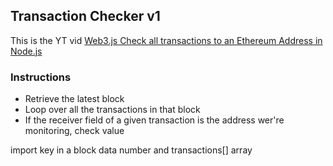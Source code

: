 ## Transaction Checker v1

This is the YT vid
[Web3.js Check all transactions to an Ethereum Address in Node.js](https://www.youtube.com/watch?v=GSLEz-XxGY8)

### Instructions
* Retrieve the latest block
* Loop over all the transactions in that block
* If the receiver field of a given transaction is the address wer're monitoring, check value


import key in a block data
number and transactions[] array